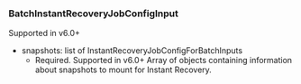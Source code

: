 ### BatchInstantRecoveryJobConfigInput
Supported in v6.0+

- snapshots: list of InstantRecoveryJobConfigForBatchInputs
  - Required. Supported in v6.0+
      Array of objects containing information about snapshots to mount for Instant Recovery.
